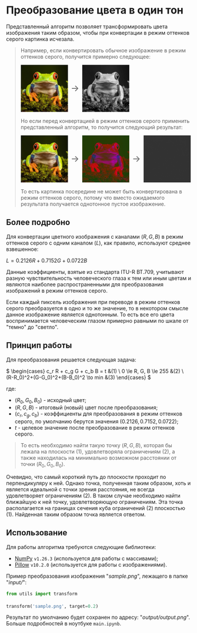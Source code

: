 # Преобразование цвета в один тон

Представленный алгоритм позволяет трансформировать цвета изображения таким образом, чтобы при конвертации в режим оттенков серого картинка исчезала.

<blockquote>

Например, если конвертировать обычное изображение в режим оттенков серого, получится примерно следующее:

<div style="display: flex; flex-direction: row; flex-wrap: nowrap; flex-flow: row nowrap; justify-content: flex-start; align-items: center; margin: 0 0 1rem 0">
    <img src="assets/original.png" style="height: 8rem;">
    <div style="font-size: 1.5rem; margin: 0 0.5rem;">→</div>
    <img src="assets/grays.png" style="height: 8rem;">
</div>

Но если перед конвертацией в режим оттенков серого применить представленный алгоритм, то получится следующий результат:

<div style="display: flex; flex-direction: row; flex-wrap: nowrap; flex-flow: row nowrap; justify-content: flex-start; align-items: center; margin: 0 0 1rem 0">
    <img src="assets/original.png" style="height: 8rem;">
    <div style="font-size: 1.5rem; margin: 0 0.5rem;">→</div>
    <img src="assets/transform.png" style="height: 8rem;">
    <div style="font-size: 1.5rem; margin: 0 0.5rem;">→</div>
    <img src="assets/empty.png" style="height: 8rem;">
</div>

То есть картинка посередине не может быть конвертирована в режим оттенков серого, потому что вместо ожидаемого результата получается однотонное пустое изображение.

</blockquote>

## Более подробно

Для конвертации цветного изображения с каналами $(R, G, B)$ в режим оттенков серого с одним каналом $(L)$, как правило, используют среднее взвешенное:

$L=0.2126R + 0.7152G + 0.0722B$

Данные коэффициенты, взятые из стандарта ITU-R BT.709, учитывают разную чувствительность человеческого глаза к тем или иным цветам и являются наиболее распространенными для преобразования изображений в режим оттенков серого.

Если каждый пиксель изображения при переводе в режим оттенков серого преобразуется в одно и то же значение, то в некотором смысле данное изображение является однотонным. То есть все его цвета воспринимается человеческим глазом примерно равными по шкале от "темно" до "светло".

## Принцип работы
Для преобразования решается следующая задача:

$
\begin{cases}
c_r R + c_g G + c_b B = t &(1)
\\
0 \le R, G, B \le 255 &(2)
\\
(R-R_0)^2+(G-G_0)^2+(B-B_0)^2 \to min &(3)
\end{cases}
$

где:
- $(R_0, G_0, B_0)$ - исходный цвет;
- $(R, G, B)$ - итоговый (новый) цвет после преобразования;
- $(c_r, c_g, c_b)$ - коэффициенты для преобразования в режим оттенков серого, по умолчанию берутся значения $(0.2126, 0.7152, 0.0722)$;
- $t$ - целевое значение после преобразование в режим оттенков серого.

> То есть необходимо найти такую точку $(R, G, B)$, которая бы лежала на плоскости $(1)$, удовлетворяла ограничениям $(2)$, а также находилась на минимально возможном расстоянии от точки $(R_0, G_0, B_0)$.

Очевидно, что самый короткий путь до плоскости проходит по перпендикуляру к ней. Однако точка, полученная таким образом, хоть и является идеальной с точки зрения расстояния, не всегда удовлетворяет ограничениям $(2)$. В таком случае необходимо найти ближайшую к ней точку, удовлетворяющую ограничениям. Эта точка располагается на границах сечения куба ограничений $(2)$ плоскостью $(1)$. Найденная таким образом точка является ответом.


## Использование
Для работы алгоритма требуются следующие библиотеки:
- [NumPy](https://numpy.org/) `v1.26.3` (используется для работы с массивами);
- [Pillow](https://pillow.readthedocs.io/en/stable/) `v10.2.0` (используется для работы с изображениями).

Пример преобразования изображения "*sample.png*", лежащего в папке "*input/*":

```Python
from utils import transform

transform('sample.png', target=0.2)
```

Результат по умолчанию будет сохранен по адресу: "*output/output.png*".
Больше подробностей в ноутбуке `main.ipynb`.